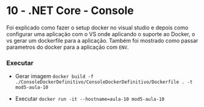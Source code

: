 # 10 - .NET Core - Console
Foi explicado como fazer o setup docker no visual studio e depois como configurar uma aplicação com o VS onde aplicando o suporte ao Docker, o vs gerar um dockerfile para a aplicação.
Também foi mostrado como passar parametros do docker para a aplicação com ```ENV```.

### Executar
- Gerar imagem ```docker build -f ./ConsoleDockerDefinitivo/ConsoleDockerDefinitivo/Dockerfile . -t mod5-aula-10```

- Executar ```docker run -it --hostname=aula-10 mod5-aula-10```
